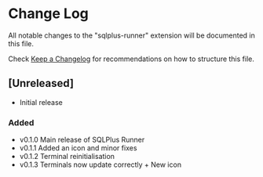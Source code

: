 # Change Log

All notable changes to the "sqlplus-runner" extension will be documented in this file.

Check [Keep a Changelog](http://keepachangelog.com/) for recommendations on how to structure this file.

## [Unreleased]

- Initial release

### Added

- v0.1.0 Main release of SQLPlus Runner
- v0.1.1 Added an icon and minor fixes
- v0.1.2 Terminal reinitialisation 
- v0.1.3 Terminals now update correctly + New icon